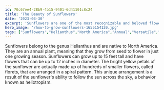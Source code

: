 ```yaml
---
id: 70c67ee4-28b9-4b15-9401-6d41101c8c24
title: 'The Beauty of Sunflowers'
date: '2023-03-30'
excerpt: 'Sunflowers are one of the most recognizable and beloved flowers in the world. With their bright yellow petals and cheerful disposition, they are a symbol of happiness and hope.'
hero_image: '/how-to-grow-sunflowers-1655154120.jpg'
tags: ["Sunflowers","Helianthus","North America","Annual","Versatile","Garden","Cut Flowers","Wildlife."]
---
```


Sunflowers belong to the genus Helianthus and are native to North America. They are an annual plant, meaning that they grow from seed to flower in just one growing season. Sunflowers can grow up to 15 feet tall and have flowers that can be up to 12 inches in diameter. The bright yellow petals of the sunflower are actually made up of hundreds of smaller flowers, called florets, that are arranged in a spiral pattern. This unique arrangement is a result of the sunflower's ability to follow the sun across the sky, a behavior known as heliotropism.

